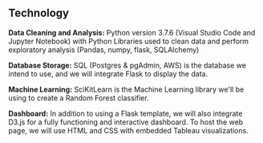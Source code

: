 ## Technology
**Data Cleaning and Analysis:** Python version 3.7.6 (Visual Studio Code and Jupyter Notebook) with Python Libraries used to clean data and perform exploratory analysis (Pandas, numpy, flask, SQLAlchemy)

**Database Storage:** SQL (Postgres & pgAdmin, AWS) is the database we intend to use, and we will integrate Flask to display the data.

**Machine Learning:** SciKitLearn is the Machine Learning library we'll be using to create a Random Forest classifier. 

**Dashboard:** In addition to using a Flask template, we will also integrate D3.js for a fully functioning and interactive dashboard. To host the web page, we will use HTML and CSS with embedded Tableau visualizations.
